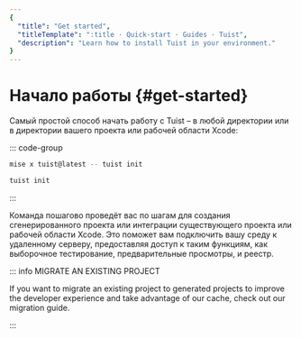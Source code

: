 ```yaml
---
{
  "title": "Get started",
  "titleTemplate": ":title · Quick-start · Guides · Tuist",
  "description": "Learn how to install Tuist in your environment."
}
---
```

# Начало работы {#get-started}

Самый простой способ начать работу с Tuist – в любой директории или в директории
вашего проекта или рабочей области Xcode:

::: code-group

```bash [Mise]
mise x tuist@latest -- tuist init
```

```bash [Global Tuist (Homebrew)]
tuist init
```
<!-- -->
:::

Команда пошагово проведёт вас по шагам для
<LocalizedLink href="/guides/features/projects">создания сгенерированного
проекта</LocalizedLink> или интеграции существующего проекта или рабочей области
Xcode. Это поможет вам подключить вашу среду к удаленному серверу, предоставляя
доступ к таким функциям, как
<LocalizedLink href="/guides/features/selective-testing">выборочное
тестирование</LocalizedLink>,
<LocalizedLink href="/guides/features/previews">предварительные
просмотры</LocalizedLink>, и
<LocalizedLink href="/guides/features/registry">реестр</LocalizedLink>.

::: info MIGRATE AN EXISTING PROJECT
<!-- -->
If you want to migrate an existing project to generated projects to improve the
developer experience and take advantage of our
<LocalizedLink href="/guides/features/cache">cache</LocalizedLink>, check out
our
<LocalizedLink href="/guides/features/projects/adoption/migrate/xcode-project">migration
guide</LocalizedLink>.
<!-- -->
:::
